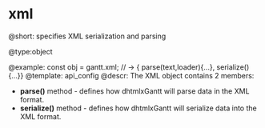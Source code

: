 xml
=============
@short: specifies XML serialization and parsing
	

@type:object

@example:
const obj = gantt.xml; // -> { parse(text,loader){...}, serialize(){...}}
@template:	api_config
@descr:
The XML object contains 2 members:

- **parse()** method  - defines how dhtmlxGantt will parse data in the XML format.
- **serialize()** method - defines how dhtmlxGantt will serialize data into the XML format. 
